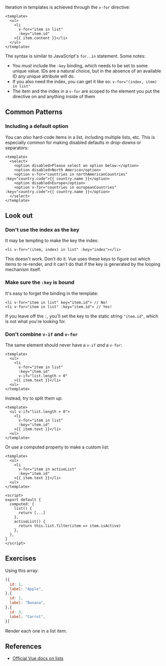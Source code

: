 Iteration in templates is achieved through the `v-for` directive:

```vue
<template>
  <ul>
    <li
      v-for="item in list"
      :key="item.id"
    >{{ item.content }}</li>
  </ul>
</template>
```

The syntax is similar to JavaScript's `for..in` statement. Some notes:

* You *must* include the `:key` binding, which needs to be set to some unique value. IDs are a natural choice, but in the absence of an available ID any unique attribute will do.
* If you also need the index, you can get it like so: `v-for="(index, item) in list"`
* The item and the index in a `v-for` are scoped to the element you put the directive on and anything inside of them

## Common Patterns

### Including a default option

You can _also_ hard-code items in a list, including multiple lists, etc. This is especially common for making disabled defaults in drop-downs or separators:

```vue
<template>
  <select>
    <option disabled>Please select an option below:</option>
    <option disabled>North America</option>
    <option v-for="countries in northAmericanCountries" :key="country.code">{{ country.name }}</option>
    <option disabled>Europe</option>
    <option v-for="countries in europeanCountries" :key="country.code">{{ country.name }}</option>
  </select>
</template>
```

## Look out

### Don't use the index as the key

It may be tempting to make the key the index:

```vue
<li v-for="(item, index) in list" :key="index"></li>
```

This doesn't work. Don't do it. Vue uses these keys to figure out which items to re-render, and it can't do that if the key is generated by the looping mechanism itself.

### Make sure the `:key` is bound

It's easy to forget the binding in the template:

```vue
<li v-for="item in list" key="item.id"> // No!
<li v-for="item in list" :key="item.id"> // Yes!
```

If you leave off the `:`, you'll set the key to the static string `"item.id"`, which is not what you're looking for.

### Don't combine `v-if` and `v-for`

The same element should never have a `v-if` *and* a `v-for`:

```vue
<template>
  <ul>
    <li
      v-for="item in list"
      :key="item.id"
      v-if="list.length > 0"
    >{{ item.text }}</li>
  <ul>
</template>
```

Instead, try to split them up:

```vue
<template>
  <ul v-if="list.length > 0">
    <li
      v-for="item in list"
      :key="item.id"
    >{{ item.text }}</li>
  <ul>
</template>
```

Or use a computed property to make a custom list:

```vue
<template>
  <ul>
    <li
      v-for="item in activeList"
      :key="item.id"
    >{{ item.text }}</li>
  <ul>
</template>

<script>
export default {
  computed: {
    list() {
      return [...]
    },
    activeList() {
      return this.list.filter(item => item.isActive)
    },
  },
}
</script>
```

## Exercises

Using this array:

```js
[{
  id: 1,
  label: "Apple",
},{
  id: 2,
  label: "Banana",
},{
  id: 3,
  label: "Carrot",
}]
```

Render each one in a list item.

## References

* [Official Vue docs on lists](https://v3.vuejs.org/guide/list.html)
